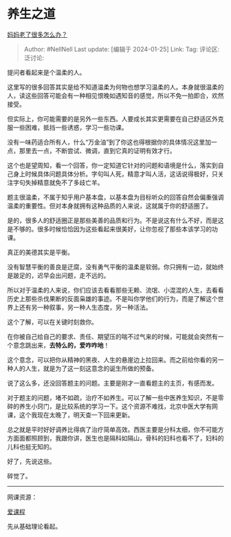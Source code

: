 # 养生之道
[妈妈老了很多怎么办？](https://www.zhihu.com/question/639896121/answer/3365709011)

> Author: #NellNell
> Last update: [编辑于 2024-01-25]
> Link:
> Tag:
> 评论区:
> 泛讨论:

提问者看起来是个温柔的人。

这里写的很多回答其实是给不知道温柔为何物也想学习温柔的人。本身就很温柔的人，读这些回答可能会有一种相见恨晚如遇知音的感觉，所以不免一拍即合，欢然接受。

但实际上，你可能需要的是另外一些东西。人要成长其实更需要在自己舒适区外克服一些困难，抵挡一些诱惑，学习一些功课。

没有一味药适合所有人，什么“万金油”到了你这也得根据你的具体情况这里加一点，那里去一点，不断尝试、微调，直到它真的证明有效才行。

这个也是望周知，看一个回答，你一定知道它针对的问题和语境是什么，落实到自己身上时候具体问题具体分析。字句叫人死，精意才叫人活，这话说得极好，只关注字句失掉精意就免不了多歧亡羊。

题主很温柔，不属于知乎用户基本盘，以基本盘为目标听众的回答自然会偏重强调温柔的重要性。但对本身就拥有这种品质的人来说，这就属于你的舒适圈了。

是的，很多人的舒适圈正是那些美善的品质和行为。不是说这有什么不好，而是这是不够的。很多时候恰恰因为这些看起来很美好，让你忽视了那些本该学习的功课。

真正的美德其实是平衡。

没有智慧平衡的善良是迂腐，没有勇气平衡的温柔是软弱。你只拥有一边，就始终是跛足的，迟早会出问题，走不远的。

所以对于温柔的人来说，你们应该去看看那些无赖、流氓、小混混的人生，去看看历史上那些杀伐果断的反面枭雄的事迹。不是叫你学他们的行为，而是了解这个世界上还有另一种叙事，另一种人生态度，另一种活法。

这个了解，可以在关键时刻救你。

在你被自己给自己的要求、责任、期望压的喘不过气来的时候，可能就会突然有一个意念跳出来，**去特么的，爱咋咋地**！

这个意念，可以把你从精神的黑夜、人生的悬崖边上拉回来。而之前给你看的另一种人的人生，就是为了这一刻这意念的诞生所做的预备。

说了这么多，还没回答题主的问题。主要是刚才一直看题主的主页，有感而发。

对于题主的问题，堵不如疏，治疗不如养生。可以了解一些中医养生知识，不是零碎的养生小窍门，是比较系统的学习一下。这个资源不难找，北京中医大学有网课，这个我现在太晚了，明天查一下回来更新。

总之就是平时好好调养比得病了治疗简单高效。西医主要是分科太细，你不可能方方面面都照顾到，我跟你讲，医生也是隔科如隔山，骨科的妇科也看不了，妇科的儿科也挺无知的。

好了，先说这些。

碎觉了。

--------------------

网课资源：

[爱课程](https://link.zhihu.com/?target=https%3A//www.icourses.cn/school/bucm)

先从基础理论看起。
